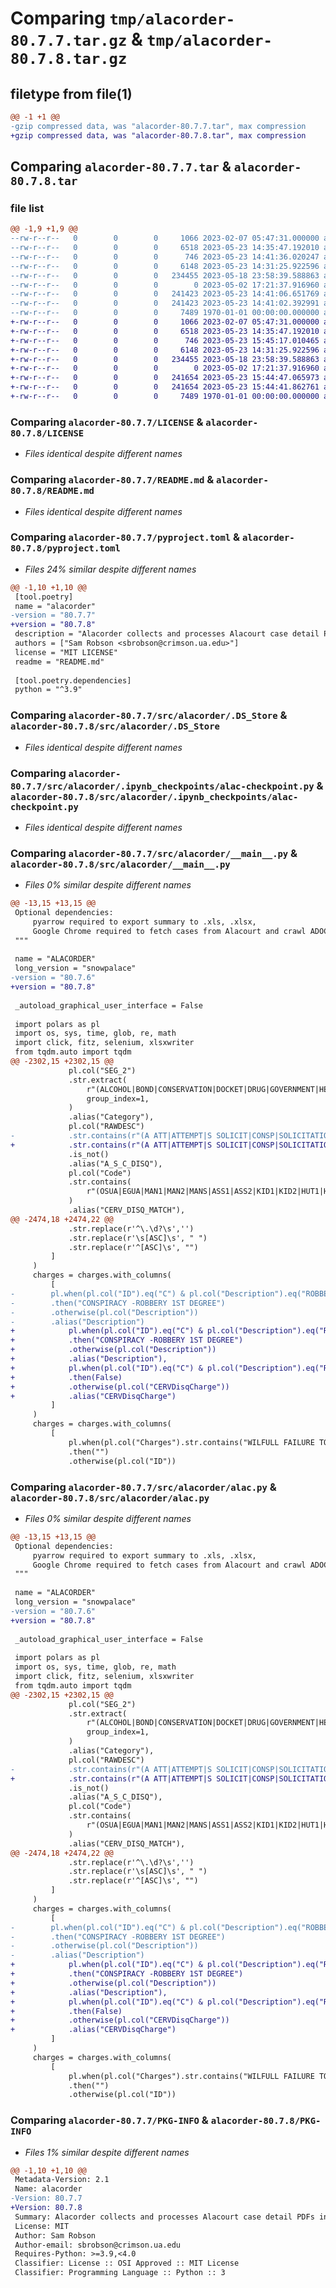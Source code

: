 # Comparing `tmp/alacorder-80.7.7.tar.gz` & `tmp/alacorder-80.7.8.tar.gz`

## filetype from file(1)

```diff
@@ -1 +1 @@
-gzip compressed data, was "alacorder-80.7.7.tar", max compression
+gzip compressed data, was "alacorder-80.7.8.tar", max compression
```

## Comparing `alacorder-80.7.7.tar` & `alacorder-80.7.8.tar`

### file list

```diff
@@ -1,9 +1,9 @@
--rw-r--r--   0        0        0     1066 2023-02-07 05:47:31.000000 alacorder-80.7.7/LICENSE
--rw-r--r--   0        0        0     6518 2023-05-23 14:35:47.192010 alacorder-80.7.7/README.md
--rw-r--r--   0        0        0      746 2023-05-23 14:41:36.020247 alacorder-80.7.7/pyproject.toml
--rw-r--r--   0        0        0     6148 2023-05-23 14:31:25.922596 alacorder-80.7.7/src/alacorder/.DS_Store
--rw-r--r--   0        0        0   234455 2023-05-18 23:58:39.588863 alacorder-80.7.7/src/alacorder/.ipynb_checkpoints/alac-checkpoint.py
--rw-r--r--   0        0        0        0 2023-05-02 17:21:37.916960 alacorder-80.7.7/src/alacorder/__init__.py
--rw-r--r--   0        0        0   241423 2023-05-23 14:41:06.651769 alacorder-80.7.7/src/alacorder/__main__.py
--rw-r--r--   0        0        0   241423 2023-05-23 14:41:02.392991 alacorder-80.7.7/src/alacorder/alac.py
--rw-r--r--   0        0        0     7489 1970-01-01 00:00:00.000000 alacorder-80.7.7/PKG-INFO
+-rw-r--r--   0        0        0     1066 2023-02-07 05:47:31.000000 alacorder-80.7.8/LICENSE
+-rw-r--r--   0        0        0     6518 2023-05-23 14:35:47.192010 alacorder-80.7.8/README.md
+-rw-r--r--   0        0        0      746 2023-05-23 15:45:17.010465 alacorder-80.7.8/pyproject.toml
+-rw-r--r--   0        0        0     6148 2023-05-23 14:31:25.922596 alacorder-80.7.8/src/alacorder/.DS_Store
+-rw-r--r--   0        0        0   234455 2023-05-18 23:58:39.588863 alacorder-80.7.8/src/alacorder/.ipynb_checkpoints/alac-checkpoint.py
+-rw-r--r--   0        0        0        0 2023-05-02 17:21:37.916960 alacorder-80.7.8/src/alacorder/__init__.py
+-rw-r--r--   0        0        0   241654 2023-05-23 15:44:47.065973 alacorder-80.7.8/src/alacorder/__main__.py
+-rw-r--r--   0        0        0   241654 2023-05-23 15:44:41.862761 alacorder-80.7.8/src/alacorder/alac.py
+-rw-r--r--   0        0        0     7489 1970-01-01 00:00:00.000000 alacorder-80.7.8/PKG-INFO
```

### Comparing `alacorder-80.7.7/LICENSE` & `alacorder-80.7.8/LICENSE`

 * *Files identical despite different names*

### Comparing `alacorder-80.7.7/README.md` & `alacorder-80.7.8/README.md`

 * *Files identical despite different names*

### Comparing `alacorder-80.7.7/pyproject.toml` & `alacorder-80.7.8/pyproject.toml`

 * *Files 24% similar despite different names*

```diff
@@ -1,10 +1,10 @@
 [tool.poetry]
 name = "alacorder"
-version = "80.7.7"
+version = "80.7.8"
 description = "Alacorder collects and processes Alacourt case detail PDFs into data tables suitable for research purposes."
 authors = ["Sam Robson <sbrobson@crimson.ua.edu>"]
 license = "MIT LICENSE"
 readme = "README.md"
 
 [tool.poetry.dependencies]
 python = "^3.9"
```

### Comparing `alacorder-80.7.7/src/alacorder/.DS_Store` & `alacorder-80.7.8/src/alacorder/.DS_Store`

 * *Files identical despite different names*

### Comparing `alacorder-80.7.7/src/alacorder/.ipynb_checkpoints/alac-checkpoint.py` & `alacorder-80.7.8/src/alacorder/.ipynb_checkpoints/alac-checkpoint.py`

 * *Files identical despite different names*

### Comparing `alacorder-80.7.7/src/alacorder/__main__.py` & `alacorder-80.7.8/src/alacorder/__main__.py`

 * *Files 0% similar despite different names*

```diff
@@ -13,15 +13,15 @@
 Optional dependencies:
     pyarrow required to export summary to .xls, .xlsx,
     Google Chrome required to fetch cases from Alacourt and crawl ADOC
 """
 
 name = "ALACORDER"
 long_version = "snowpalace"
-version = "80.7.6"
+version = "80.7.8"
 
 _autoload_graphical_user_interface = False
 
 import polars as pl
 import os, sys, time, glob, re, math
 import click, fitz, selenium, xlsxwriter
 from tqdm.auto import tqdm
@@ -2302,15 +2302,15 @@
             pl.col("SEG_2")
             .str.extract(
                 r"(ALCOHOL|BOND|CONSERVATION|DOCKET|DRUG|GOVERNMENT|HEALTH|MUNICIPAL|OTHER|PERSONAL|PROPERTY|SEX|TRAFFIC)",
                 group_index=1,
             )
             .alias("Category"),
             pl.col("RAWDESC")
-            .str.contains(r"(A ATT|ATTEMPT|S SOLICIT|CONSP|SOLICITATION|COMPLICITY)")
+            .str.contains(r"(A ATT|ATTEMPT|S SOLICIT|CONSP|SOLICITATION|COMPLICITY|CONSPIRACY|SOLICIT)")
             .is_not()
             .alias("A_S_C_DISQ"),
             pl.col("Code")
             .str.contains(
                 r"(OSUA|EGUA|MAN1|MAN2|MANS|ASS1|ASS2|KID1|KID2|HUT1|HUT2|BUR1|BUR2|TOP1|TOP2|TP2D|TP2G|TPCS|TPCD|TPC1|TET2|TOD2|ROB1|ROB2|ROB3|FOR1|FOR2|FR2D|MIOB|TRAK|TRAG|VDRU|VDRY|TRAO|TRFT|TRMA|TROP|CHAB|WABC|ACHA|ACAL)"
             )
             .alias("CERV_DISQ_MATCH"),
@@ -2474,18 +2474,22 @@
             .str.replace(r'^\.\d?\s','')
             .str.replace(r'\s[ASC]\s', " ")
             .str.replace(r'^[ASC]\s', "")
         ]
     )
     charges = charges.with_columns(
         [
-        pl.when(pl.col("ID").eq("C") & pl.col("Description").eq("ROBBERY 1ST"))
-        .then("CONSPIRACY -ROBBERY 1ST DEGREE")
-        .otherwise(pl.col("Description"))
-        .alias("Description")
+            pl.when(pl.col("ID").eq("C") & pl.col("Description").eq("ROBBERY 1ST"))
+            .then("CONSPIRACY -ROBBERY 1ST DEGREE")
+            .otherwise(pl.col("Description"))
+            .alias("Description"),
+            pl.when(pl.col("ID").eq("C") & pl.col("Description").eq("ROBBERY 1ST"))
+            .then(False)
+            .otherwise(pl.col("CERVDisqCharge"))
+            .alias("CERVDisqCharge")
         ]
     )
     charges = charges.with_columns(
         [
             pl.when(pl.col("Charges").str.contains("WILFULL FAILURE TO RETURN TO P"))
             .then("")
             .otherwise(pl.col("ID"))
```

### Comparing `alacorder-80.7.7/src/alacorder/alac.py` & `alacorder-80.7.8/src/alacorder/alac.py`

 * *Files 0% similar despite different names*

```diff
@@ -13,15 +13,15 @@
 Optional dependencies:
     pyarrow required to export summary to .xls, .xlsx,
     Google Chrome required to fetch cases from Alacourt and crawl ADOC
 """
 
 name = "ALACORDER"
 long_version = "snowpalace"
-version = "80.7.6"
+version = "80.7.8"
 
 _autoload_graphical_user_interface = False
 
 import polars as pl
 import os, sys, time, glob, re, math
 import click, fitz, selenium, xlsxwriter
 from tqdm.auto import tqdm
@@ -2302,15 +2302,15 @@
             pl.col("SEG_2")
             .str.extract(
                 r"(ALCOHOL|BOND|CONSERVATION|DOCKET|DRUG|GOVERNMENT|HEALTH|MUNICIPAL|OTHER|PERSONAL|PROPERTY|SEX|TRAFFIC)",
                 group_index=1,
             )
             .alias("Category"),
             pl.col("RAWDESC")
-            .str.contains(r"(A ATT|ATTEMPT|S SOLICIT|CONSP|SOLICITATION|COMPLICITY)")
+            .str.contains(r"(A ATT|ATTEMPT|S SOLICIT|CONSP|SOLICITATION|COMPLICITY|CONSPIRACY|SOLICIT)")
             .is_not()
             .alias("A_S_C_DISQ"),
             pl.col("Code")
             .str.contains(
                 r"(OSUA|EGUA|MAN1|MAN2|MANS|ASS1|ASS2|KID1|KID2|HUT1|HUT2|BUR1|BUR2|TOP1|TOP2|TP2D|TP2G|TPCS|TPCD|TPC1|TET2|TOD2|ROB1|ROB2|ROB3|FOR1|FOR2|FR2D|MIOB|TRAK|TRAG|VDRU|VDRY|TRAO|TRFT|TRMA|TROP|CHAB|WABC|ACHA|ACAL)"
             )
             .alias("CERV_DISQ_MATCH"),
@@ -2474,18 +2474,22 @@
             .str.replace(r'^\.\d?\s','')
             .str.replace(r'\s[ASC]\s', " ")
             .str.replace(r'^[ASC]\s', "")
         ]
     )
     charges = charges.with_columns(
         [
-        pl.when(pl.col("ID").eq("C") & pl.col("Description").eq("ROBBERY 1ST"))
-        .then("CONSPIRACY -ROBBERY 1ST DEGREE")
-        .otherwise(pl.col("Description"))
-        .alias("Description")
+            pl.when(pl.col("ID").eq("C") & pl.col("Description").eq("ROBBERY 1ST"))
+            .then("CONSPIRACY -ROBBERY 1ST DEGREE")
+            .otherwise(pl.col("Description"))
+            .alias("Description"),
+            pl.when(pl.col("ID").eq("C") & pl.col("Description").eq("ROBBERY 1ST"))
+            .then(False)
+            .otherwise(pl.col("CERVDisqCharge"))
+            .alias("CERVDisqCharge")
         ]
     )
     charges = charges.with_columns(
         [
             pl.when(pl.col("Charges").str.contains("WILFULL FAILURE TO RETURN TO P"))
             .then("")
             .otherwise(pl.col("ID"))
```

### Comparing `alacorder-80.7.7/PKG-INFO` & `alacorder-80.7.8/PKG-INFO`

 * *Files 1% similar despite different names*

```diff
@@ -1,10 +1,10 @@
 Metadata-Version: 2.1
 Name: alacorder
-Version: 80.7.7
+Version: 80.7.8
 Summary: Alacorder collects and processes Alacourt case detail PDFs into data tables suitable for research purposes.
 License: MIT
 Author: Sam Robson
 Author-email: sbrobson@crimson.ua.edu
 Requires-Python: >=3.9,<4.0
 Classifier: License :: OSI Approved :: MIT License
 Classifier: Programming Language :: Python :: 3
```


